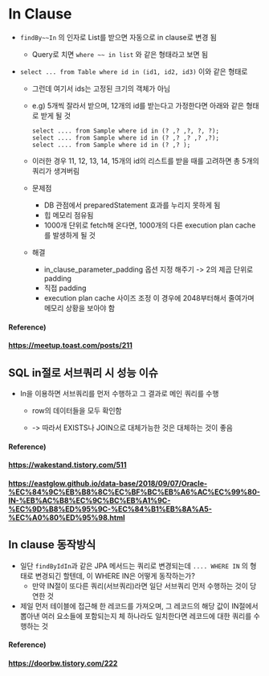 

# In Clause

* `findBy~~In` 의 인자로 List를 받으면 자동으로 in clause로 변경 됨

  * Query로 치면 `where ~~ in list` 와 같은 형태라고 보면 됨

* `select ... from Table where id in (id1, id2, id3)` 이와 같은 형태로

  * 그런데 여기서 ids는 고정된 크기의 객체가 아님

  * e.g) 5개씩 잘라서 받으며, 12개의 id를 받는다고 가정한다면 아래와 같은 형태로 받게 될 것

    ``` mysql
    select .... from Sample where id in (? ,? ,?, ?, ?);
    select .... from Sample where id in (? ,? ,? ,? ,?);
    select .... from Sample where id in (? ,? );
    ```

  * 이러한 경우 11, 12, 13, 14, 15개의 id의 리스트를 받을 때를 고려하면 총 5개의 쿼리가 생겨버림

  * 문제점

    * DB 관점에서 preparedStatement 효과를 누리지 못하게 됨
    * 힙 메모리 점유됨
    * 1000개 단위로 fetch해 온다면, 1000개의 다른 execution plan cache를 발생하게 될 것

  * 해결

    * in_clause_parameter_padding 옵션 지정 해주기 -> 2의 제곱 단위로 padding
    * 직접 padding
    * execution plan cache 사이즈 조정 이 경우에 2048부터해서 줄여가며 메모리 상황을 보아야 함



#### Reference)

#### https://meetup.toast.com/posts/211



## SQL in절로 서브쿼리 시 성능 이슈

* In을 이용하면 서브쿼리를 먼저 수행하고 그 결과로 메인 쿼리를 수행

  * row의 데이터들을 모두 확인함

  * -> 따라서 EXISTS나 JOIN으로 대체가능한 것은 대체하는 것이 좋음

    

#### Reference)

#### https://wakestand.tistory.com/511

#### https://eastglow.github.io/data-base/2018/09/07/Oracle-%EC%84%9C%EB%B8%8C%EC%BF%BC%EB%A6%AC%EC%99%80-IN-%EB%AC%B8%EC%9C%BC%EB%A1%9C-%EC%9D%B8%ED%95%9C-%EC%84%B1%EB%8A%A5-%EC%A0%80%ED%95%98.html





## In clause 동작방식

* 일단 `findByIdIn`과 같은 JPA 메서드는 쿼리로 변경되는데 `.... WHERE IN` 의 형태로 변경되긴 할텐데, 이 WHERE IN은 어떻게 동작하는가?
  * 만약 IN절이 또다른 쿼리(서브쿼리)라면 일단 서브쿼리 먼저 수행하는 것이 당연한 것
* 제일 먼저 테이블에 접근해 한 레코드를 가져오며, 그 레코드의 해당 값이 IN절에서 뽑아낸 여러 요소들에 포함되는지 체 하나라도 일치한다면 레코드에 대한 쿼리를 수행하는 것



#### Reference)

#### https://doorbw.tistory.com/222

